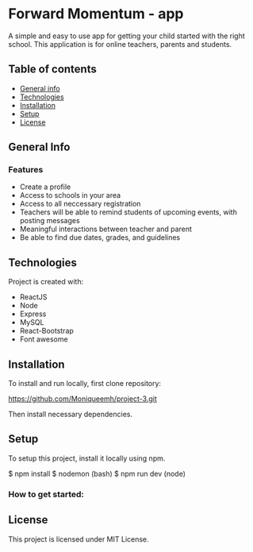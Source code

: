 # Forward Momentum - app
A simple and easy to use app for getting your child started with the right school. This application is for online teachers, parents and students. 

## Table of contents
* [General info](#general-info)
* [Technologies](#technologies)
* [Installation](#installation)
* [Setup](#setup)
* [License](#license)

## General Info
### Features
- Create a profile
- Access to schools in your area
- Access to all neccessary registration
- Teachers will be able to remind students of upcoming events, with posting messages
- Meaningful interactions between teacher and parent
- Be able to find due dates, grades, and guidelines

## Technologies
Project is created with:

- ReactJS
- Node
- Express
- MySQL
- React-Bootstrap
- Font awesome

## Installation
To install and run locally, first clone repository:

https://github.com/Moniqueemh/project-3.git

Then install necessary dependencies.

## Setup
To setup this project, install it locally using npm.

$ npm install
$ nodemon (bash)
$ npm run dev (node)

### How to get started:

## License
This project is licensed under MIT License.